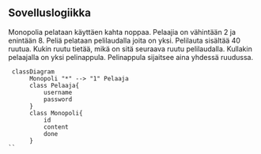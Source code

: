 ## Sovelluslogiikka


Monopolia pelataan käyttäen kahta noppaa. Pelaajia on vähintään 2 ja enintään 8. Peliä pelataan pelilaudalla joita on yksi. Pelilauta sisältää 40 ruutua. Kukin ruutu tietää, mikä on sitä seuraava ruutu pelilaudalla. Kullakin pelaajalla on yksi pelinappula. Pelinappula sijaitsee aina yhdessä ruudussa.



```mermaid
 classDiagram
      Monopoli "*" --> "1" Pelaaja
      class Pelaaja{
          username
          password
      }
      class Monopoli{
          id
          content
          done
      }
``
